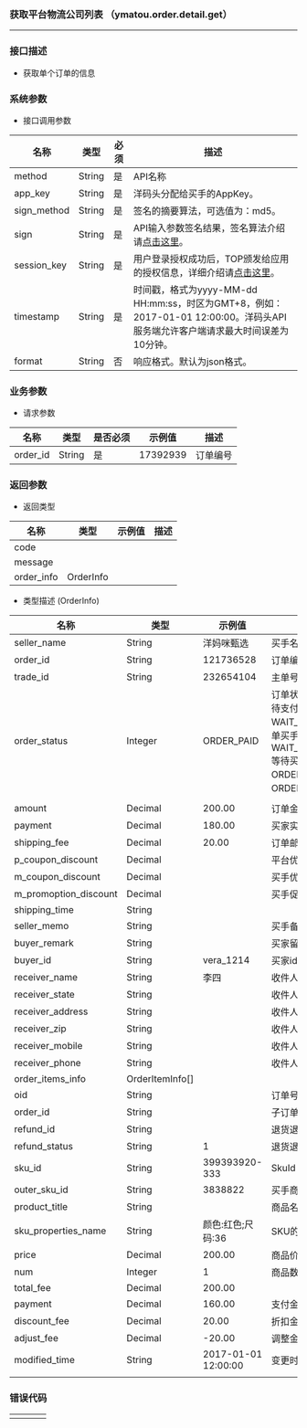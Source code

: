 ### 获取平台物流公司列表 （ymatou.order.detail.get）

---

### 接口描述

* 获取单个订单的信息

### 系统参数

* 接口调用参数

| 名称 | 类型 | 必须 | 描述 |
| --- | --- | --- | --- |
| method | String | 是 | API名称 |
| app\_key | String | 是 | 洋码头分配给买手的AppKey。 |
| sign\_method | String | 是 | 签名的摘要算法，可选值为：md5。 |
| sign | String | 是 | API输入参数签名结果，签名算法介绍请[点击这里](//openapi/README.md#signmethod)。 |
| session\_key | String | 是 | 用户登录授权成功后，TOP颁发给应用的授权信息，详细介绍请[点击这里](//openapi/README.md#getappkey)。 |
| timestamp | String | 是 | 时间戳，格式为yyyy-MM-dd HH:mm:ss，时区为GMT+8，例如：2017-01-01 12:00:00。洋码头API服务端允许客户端请求最大时间误差为10分钟。 |
| format | String | 否 | 响应格式。默认为json格式。 |

### 业务参数

* 请求参数

| 名称 | 类型 | 是否必须 | 示例值 | 描述 |
| --- | --- | --- | --- | --- |
| order\_id | String | 是 | 17392939 | 订单编号 |

### 返回参数

* 返回类型 

| 名称 | 类型 | 示例值 | 描述 |
| --- | --- | --- | --- |
| code |  |  |  |
| message |  |  |  |
| order\_info | OrderInfo |  |  |

* 类型描述 \(OrderInfo\)

| 名称 | 类型 | 示例值 | 描述 |
| --- | --- | --- | --- |
| seller\_name | String | 洋妈咪甄选 | 买手名称 |
| order\_id | String | 121736528 | 订单编号 |
| trade\_id | String | 232654104 | 主单号，合并支付产生的id |
| order\_status | Integer | ORDER\_PAID | 订单状态  ORDER\_WAIT\_PAY:  等待支付 ORDER\_PAID: 订单已支付 WAIT\_SELLER\_SEND\_GOODS 订单买手发货 WAIT\_BUYER\_CONFIRM\_GOODS 等待买家确认收货  ORDER\_FINISH：订单完成 ORDER\_CANCEL:订单取消 |
|  |  |  |  |
| amount | Decimal | 200.00 | 订单金额 |
| payment | Decimal | 180.00 | 买家实付金额 |
| shipping\_fee | Decimal | 20.00 | 订单邮费分摊金额 |
| p\_coupon\_discount | Decimal |  | 平台优惠券分摊金额 |
| m\_coupon\_discount | Decimal |  | 买手优惠券分摊金额 |
| m\_promoption\_discount | Decimal |  | 买手促销活动分摊金额 |
| shipping\_time | String |  |  |
| seller\_memo | String |  | 买手备注 |
| buyer\_remark | String |  | 买家留言 |
| buyer\_id | String | vera\_1214 | 买家id |
| receiver\_name | String | 李四 | 收件人姓名 |
| receiver\_state | String |  | 收件人国家 |
| receiver\_address | String |  | 收件人地址 |
| receiver\_zip | String |  | 收件人邮编 |
| receiver\_mobile | String |  | 收件人手机 |
| receiver\_phone | String |  | 收件人电话 |
| order\_items\_info | OrderItemInfo\[\] |  |  |
| oid | String |  | 订单号 |
| order\_id | String |  | 子订单编号 |
| refund\_id | String |  | 退货退款单ID |
| refund\_status | String | 1 | 退货退款状态 |
| sku\_id | String | 399393920-333 | SkuId |
| outer\_sku\_id | String | 3838822 | 买手商品编码 |
| product\_title | String |  | 商品名称 |
| sku\_properties\_name | String | 颜色:红色;尺码:36 | SKU的属性值 |
| price | Decimal | 200.00 | 商品价格 |
| num | Integer | 1 | 商品数量 |
| total\_fee | Decimal | 200.00 |  |
| payment | Decimal | 160.00 | 支付金额 |
| discount\_fee | Decimal | 20.00 | 折扣金额 |
| adjust\_fee | Decimal | -20.00 | 调整金额 |
| modified\_time | String | 2017-01-01 12:00:00 | 变更时间 |
|  |  |  |  |

### 错误代码

|  |  |  |  |
| --- | --- | --- | --- |
|  |  |  |  |

